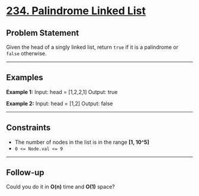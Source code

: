 # [234. Palindrome Linked List](https://leetcode.com/problems/palindrome-linked-list/description/)

## Problem Statement
Given the head of a singly linked list, return `true` if it is a palindrome or `false` otherwise.

---

## Examples

**Example 1:**
Input: head = [1,2,2,1]
Output: true

**Example 2:**
Input: head = [1,2]
Output: false

---

## Constraints
- The number of nodes in the list is in the range **[1, 10^5]**
- `0 <= Node.val <= 9`

---

## Follow-up
Could you do it in **O(n)** time and **O(1)** space?

